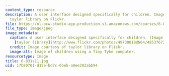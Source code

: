 ```yaml
---
content_type: resource
description: A user interface designed specifically for children. Image courtesy of
  taylor library on Flickr.
file: https://ol-ocw-studio-app-production.s3.amazonaws.com/courses/6-831-user-interface-design-and-implementation-spring-2011/17b80701d15ebd7c0beba0ee202abb94_6-831s11.jpg
file_type: image/jpeg
image_metadata:
  caption: A user interface designed specifically for children. (Image courtesy of
    [taylor library](http://www.flickr.com/photos/49730818@N04/4853767228/) on Flickr.)
  credit: Image courtesy of taylor library on Flickr.
  image-alt: Image of children using a Tiny Tyke computer.
resourcetype: Image
title: 6-831s11.jpg
uid: 17b80701-d15e-bd7c-0beb-a0ee202abb94
---
```

